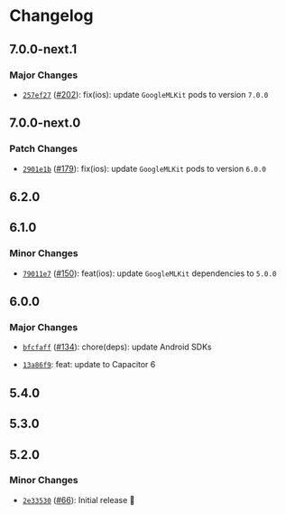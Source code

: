 # Changelog

## 7.0.0-next.1

### Major Changes

- [`257ef27`](https://github.com/capawesome-team/capacitor-mlkit/commit/257ef27371cb3e401490024dde19fcf6ed5e601a) ([#202](https://github.com/capawesome-team/capacitor-mlkit/pull/202)): fix(ios): update `GoogleMLKit` pods to version `7.0.0`

## 7.0.0-next.0

### Patch Changes

- [`2901e1b`](https://github.com/capawesome-team/capacitor-mlkit/commit/2901e1b0a1a952f91c70b8824b468eba60b7444d) ([#179](https://github.com/capawesome-team/capacitor-mlkit/pull/179)): fix(ios): update `GoogleMLKit` pods to version `6.0.0`

## 6.2.0

## 6.1.0

### Minor Changes

- [`79011e7`](https://github.com/capawesome-team/capacitor-mlkit/commit/79011e7fa310f2a275179d6179d89c3ea0324150) ([#150](https://github.com/capawesome-team/capacitor-mlkit/pull/150)): feat(ios): update `GoogleMLKit` dependencies to `5.0.0`

## 6.0.0

### Major Changes

- [`bfcfaff`](https://github.com/capawesome-team/capacitor-mlkit/commit/bfcfaff900218f19b2b6bdfa27e940b02d451b24) ([#134](https://github.com/capawesome-team/capacitor-mlkit/pull/134)): chore(deps): update Android SDKs

* [`13a86f9`](https://github.com/capawesome-team/capacitor-mlkit/commit/13a86f9377d053ab29fe90b3ea059e95f3c39938): feat: update to Capacitor 6

## 5.4.0

## 5.3.0

## 5.2.0

### Minor Changes

- [`2e33530`](https://github.com/capawesome-team/capacitor-mlkit/commit/2e33530943ac3c1abcf3ae4f498505f15f243278) ([#66](https://github.com/capawesome-team/capacitor-mlkit/pull/66)): Initial release 🎉

